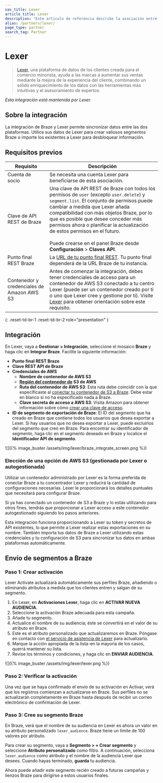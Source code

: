 ```yaml
---
nav_title: Lexer
article_title: Lexer
description: "Este artículo de referencia describe la asociación entre Braze y Lexer, una plataforma de datos de clientes que pone los datos de los clientes en manos de los profesionales del marketing para inspirar experiencias que impulsen las ventas."
alias: /partners/lexer/
page_type: partner
search_tag: Partner
---
```


# Lexer

> [Lexer](https://lexer.io/), una plataforma de datos de los clientes creada para el comercio minorista, ayuda a las marcas a aumentar sus ventas mediante la mejora de la experiencia del cliente, combinando un sólido enriquecimiento de los datos con las herramientas más intuitivas y el asesoramiento de expertos.

_Esta integración está mantenida por Lexer._

## Sobre la integración

La integración de Braze y Lexer permite sincronizar datos entre las dos plataformas. Utilice sus datos de Lexer para crear valiosos segmentos Braze o importe los existentes a Lexer para desbloquear información. 

## Requisitos previos

| Requisito | Descripción |
| ----------- | ----------- |
| Cuenta de socio | Se necesita una cuenta Lexer para beneficiarse de esta asociación. |
| Clave de API REST de Braze | Una clave de API REST de Braze con todos los permisos de `user` (excepto `user.delete`) y `segment.list`. El conjunto de permisos puede cambiar a medida que Lexer añada compatibilidad con más objetos Braze, por lo que es posible que desee conceder más permisos ahora o planificar la actualización de estos permisos en el futuro.<br><br> Puede crearse en el panel Braze desde **Configuración** > **Claves API**. |
| Punto final REST Braze | La [URL de tu punto final REST]({{site.baseurl}}/api/basics/#endpoints). Tu punto final dependerá de la URL Braze de tu instancia. |
| Contenedor y credenciales de Amazon AWS S3 | Antes de comenzar la integración, debes tener credenciales de acceso para un contenedor de AWS S3 conectado a tu centro Lexer (puede ser un contenedor creado por ti o uno que Lexer cree y gestione por ti). Visite [Lexer](https://learn.lexer.io/docs/amazon-s3) para obtener orientación sobre este requisito. |
{: .reset-td-br-1 .reset-td-br-2 role="presentation" }

## Integración

En Lexer, vaya a **Gestionar > Integración**, seleccione el mosaico **Braze** y haga clic en **Integrar Braze**. Facilite la siguiente información:
- **Punto final REST Braze**
- **Clave REST API de Braze**
- **Credenciales de AWS**
  - **Nombre de contenedor de AWS S3**
  - **[Región del contenedor de](https://docs.aws.amazon.com/AmazonS3/latest/userguide/UsingBucket.html) S3 de AWS**
  - **Ruta del contenedor de AWS S3**: Esta ruta debe coincidir con la que especificaste al [conectar tu contenedor de S3 a Braze]({{site.baseurl}}/partners/data_and_infrastructure_agility/cloud_storage/amazon_s3/). Debe estar en blanco si no ha especificado nada a Braze.
  - **Clave secreta de acceso a AWS S3**: Visita Amazon para obtener información sobre cómo [crear una clave de acceso](https://aws.amazon.com/premiumsupport/knowledge-center/create-access-key/).
- **ID de segmento de exportación de Braze**: El ID del segmento que ha creado en Braze que contiene todos los usuarios que desea exportar a Lexer. Si hay usuarios que no desea exportar a Lexer, puede excluirlos del segmento que creó en Braze. Para encontrar su identificador de segmento, haga clic en el segmento deseado en Braze y localice el **Identificador API de segmento**.

![]({% image_buster /assets/img/lexer/braze_integrate_screen.png %})

### Elección de una opción de AWS S3 (gestionada por Lexer o autogestionada)
Utilizar un contenedor administrado por Lexer es la forma preferida de conectar Braze a tu concentrador Lexer y reducirá la cantidad de configuraciones necesarias. Lexer le proporcionará los detalles puntuales que necesitará para configurar Braze.

Si ya has conectado un contenedor de S3 a Braze y lo estás utilizando para otros fines, tendrás que proporcionar a Lexer acceso a este contenedor autogestionado siguiendo los pasos anteriores.

Esta integración funciona proporcionando a Lexer su token y secretos de API existentes, lo que permite a Lexer realizar estas exportaciones en su nombre. También importa tus datos de Braze a Lexer utilizando estas credenciales y tu configuración de S3 para sincronizar tus datos en ambas plataformas automáticamente.

## Envío de segmentos a Braze

### Paso 1: Crear activación

Lexer Activate actualizará automáticamente sus perfiles Braze, añadiendo o eliminando atributos a medida que los clientes entren y salgan de su segmento.

1. En Lexer, en **Activaciones Lexer**, haga clic en **ACTIVAR NUEVA AUDIENCIA**.
2. Seleccione la activación Braze adecuada para esta campaña.
3. Añade tu segmento.
4. Actualice el nombre de su audiencia; éste se convertirá en el valor de su atributo en Braze.
5. Este es el atributo personalizado que actualizaremos en Braze. Póngase en contacto con [el servicio de asistencia de Lexer](support@lexer.io) para actualizarlo.
6. Marque la acción apropiada de la lista-en la mayoría de los casos, querrá mantener su lista.
7. Revise los términos y condiciones, y haga clic en **ENVIAR AUDIENCIA**.

![]({% image_buster /assets/img/lexer/lexer.png %})

### Paso 2: Verificar la activación

Una vez que se haya confirmado el envío de su activación en Activar, verá que los registros comienzan a actualizarse en Braze. Sus perfiles no se actualizarán completamente en Braze hasta después de recibir un correo electrónico de confirmación de Lexer.

### Paso 3: Cree su segmento Braze

En Braze, verá que el nombre de su audiencia en Lexer es ahora un valor en su atributo personalizado `lexer_audience`. Braze tiene un límite de 100 valores por atributo.

Para crear su segmento, vaya a **Segmento > + Crear segmento** y seleccione **Atributo personalizado** como filtro. A continuación, selecciona `lexer_audience` como atributo y el nombre de la audiencia Lexer que desees. Cuando hayas terminado, **guarda** tu audiencia.

Ahora puede añadir este segmento recién creado a futuras campañas y lienzos Braze para dirigirse a estos usuarios finales.



